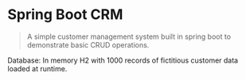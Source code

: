 # Spring Boot CRM  

> A simple customer management system built in spring boot to
> demonstrate basic CRUD operations.

    
Database: In memory H2 with 1000 records of fictitious customer data loaded at runtime.  
  